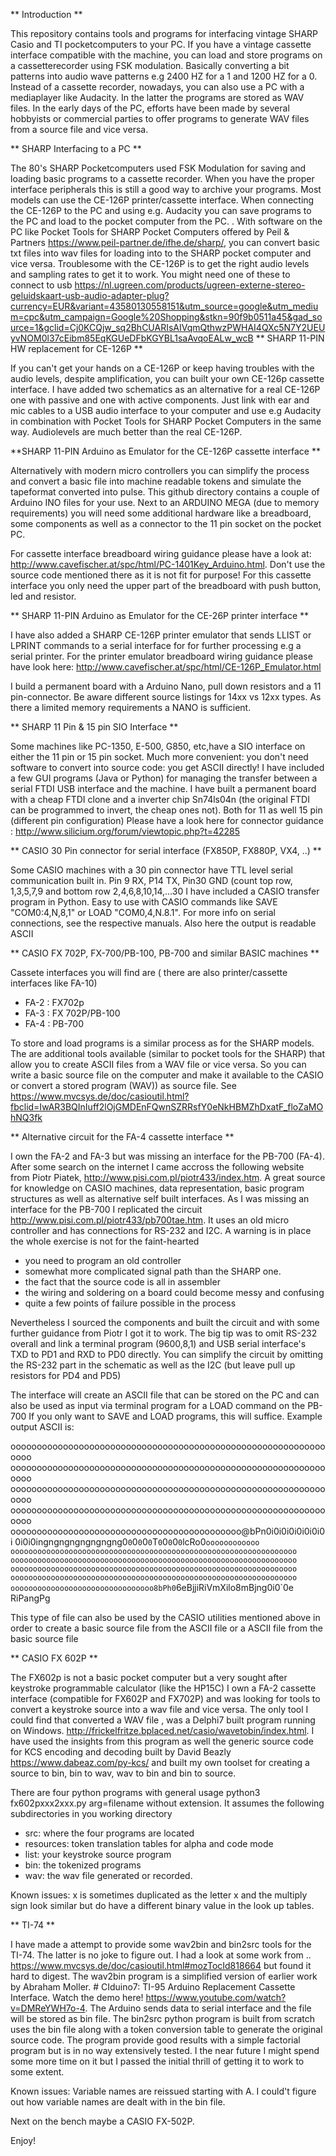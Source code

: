 ** Introduction **

This repository contains tools and programs for interfacing vintage SHARP Casio and TI pocketcomputers to your PC. If you have a vintage cassette interface compatible with the machine, you can load and store programs on a cassetterecorder using FSK modulation. Basically converting a bit patterns into audio wave patterns e.g 2400 HZ for a 1 and 1200 HZ for a 0.  Instead of a cassette recorder, nowadays, you can also use a PC with a mediaplayer like Audacity. In the latter the programs are stored as WAV files. In the early days of the PC, efforts have been made by several hobbyists or commercial parties to offer programs to generate WAV files from a source file and vice versa. 


** SHARP Interfacing to a PC ** 

The 80's SHARP Pocketcomputers used FSK Modulation for saving and loading basic programs to a cassette recorder. When you have the proper interface peripherals this is still a good way to archive your programs. Most models can use the CE-126P printer/cassette interface. When connecting the CE-126P to the PC and using e.g. Audacity you can save programs to the PC and load to the pocket computer from the PC. . With software on the PC like Pocket Tools for SHARP Pocket Computers offered by Peil & Partners https://www.peil-partner.de/ifhe.de/sharp/, you can convert basic txt files into wav files for loading into to the SHARP pocket computer and vice versa. Troublesome with the CE-126P is to get the right audio levels and sampling rates to get it to work.
You might need one of these to connect to usb 
https://nl.ugreen.com/products/ugreen-externe-stereo-geluidskaart-usb-audio-adapter-plug?currency=EUR&variant=43580130558151&utm_source=google&utm_medium=cpc&utm_campaign=Google%20Shopping&stkn=90f9b0511a45&gad_source=1&gclid=Cj0KCQjw_sq2BhCUARIsAIVqmQthwzPWHAI4QXc5N7Y2UEUyvNOM0l37cEibm85EqKGUeDFbKGYBL1saAvqoEALw_wcB
** SHARP 11-PIN HW replacement for CE-126P **

If you can't get your hands on a CE-126P or keep having troubles with the audio levels, despite amplification, you can built your own CE-126p cassette interface. I have added two schematics as an alternative for a real CE-126P one with passive and one with active components. Just link with ear and mic cables to a USB audio interface to your computer and use e.g Audacity in combination with Pocket Tools for SHARP Pocket Computers in the same way. Audiolevels are much better than the real CE-126P.

**SHARP 11-PIN Arduino as Emulator for the CE-126P cassette interface **

Alternatively with modern micro controllers you can simplify the process and convert a basic file into machine readable tokens and simulate the tapeformat converted into pulse. This github directory contains a couple of Arduino INO files for your use. Next to an ARDUINO MEGA (due to memory requirements) you will need some additional hardware like a breadboard, some components as well as a connector to the 11 pin socket on the pocket PC.

For cassette interface breadboard wiring guidance please have a look at: http://www.cavefischer.at/spc/html/PC-1401Key_Arduino.html. Don't use the source code mentioned there as it is not fit for purpose!
For this cassette interface you only need the upper part of the breadboard with push button, led and resistor.


** SHARP 11-PIN Arduino as Emulator for the CE-26P printer interface **

I have also added a SHARP CE-126P printer emulator that sends LLIST or LPRINT commands to a serial interface for for further processing e.g a serial printer. For the printer emulator breadboard wiring guidance please have look here: http://www.cavefischer.at/spc/html/CE-126P_Emulator.html

I build a permanent board with a Arduino Nano, pull down resistors and a 11 pin-connector. Be aware different source listings for 14xx vs 12xx types. As there a limited memory requirements a NANO is sufficient.

** SHARP 11 Pin & 15 pin SIO Interface **

Some machines like PC-1350, E-500, G850, etc,have a SIO interface on either the 11 pin or 15 pin socket. Much more convenient: you don't need software to convert into source code: you get ASCII directly!
I have included a few GUI programs (Java or Python) for managing the transfer between a serial FTDI USB interface and the machine. I have built a permanent board with a cheap FTDI clone and a inverter chip Sn74ls04n (the original FTDI can  be programmed to invert, the cheap ones not). Both for 11 as well 15 pin (different pin configuration)
Please have a look here for connector guidance : http://www.silicium.org/forum/viewtopic.php?t=42285

** CASIO 30 Pin connector for serial interface (FX850P, FX880P, VX4, ..) **

Some CASIO machines with a 30 pin connector have TTL level serial communication built in. 
Pin 9 RX, P14 TX, Pin30 GND (count top row, 1,3,5,7,9 and bottom row 2,4,6,8,10,14,...30
I have included a CASIO transfer program in Python. Easy to use with CASIO commands like SAVE "COM0:4,N,8,1" or LOAD "COM0,4,N.8.1". For more info on  serial connections, see the respective manuals. Also here the output is readable ASCII

** CASIO FX 702P, FX-700/PB-100, PB-700 and similar BASIC machines **

Cassete interfaces you will find are ( there are also printer/cassette interfaces like FA-10)
- FA-2 : FX702p
- FA-3 : FX 702P/PB-100
- FA-4 : PB-700

To store and load programs is a similar process as for the SHARP models. The are additional tools available (similar to pocket tools for the SHARP) that allow you to create ASCII files from a WAV file or vice versa. So you can write a basic source file on the computer and make it available to the CASIO or convert a stored program (WAV)) as source file. 
See https://www.mvcsys.de/doc/casioutil.html?fbclid=IwAR3BQInIuff2lOjGMDEnFQwnSZRRsfY0eNkHBMZhDxatF_floZaMOhNQ3fk

** Alternative circuit for the FA-4 cassette interface **

I own the FA-2 and FA-3 but was missing an interface for the PB-700 (FA-4). After some search on the internet I came accross the following website from Piotr Piatek, http://www.pisi.com.pl/piotr433/index.htm. A great source for knowledge on CASIO machines, data representation, basic program structures as well as alternative self built interfaces. As I was missing an interface for the PB-700 I replicated the circuit http://www.pisi.com.pl/piotr433/pb700tae.htm. It uses an old micro controller and has connections for RS-232 and I2C. A warning is in place the whole exercise is not for the faint-hearted 
- you need to program an old controller
- somewhat more complicated signal path than the SHARP one.
- the fact that the source code is all in assembler
- the wiring and soldering on a board could become messy and confusing
- quite a few points of failure possible in the process

Nevertheless I sourced the components and built the circuit and with some further guidance from Piotr I got it to work. The big tip was to omit RS-232 overall and link a terminal program (9600,8,1) and USB serial interface's TXD to PD1 and RXD to PD0 directly. You can simplify the circuit by omitting the RS-232 part in the schematic as well as the I2C (but leave pull up resistors for PD4 and PD5)

The interface will create an ASCII file that can be stored on the PC and can also be used as input via terminal program for a LOAD command on the PB-700 If you only want to SAVE and LOAD programs, this will suffice. Example output ASCII is:

oooooooooooooooooooooooooooooooooooooooooooooooooooooooooooooooo
oooooooooooooooooooooooooooooooooooooooooooooooooooooooooooooooo
oooooooooooooooooooooooooooooooooooooooooooooooooooooooooooooooo
oooooooooooooooooooooooooooooooooooooooooooooooooooooooooooooooo
oooooooooooooooooooooooooooooooooooooooooooo@bPn0i0i0i0i0i0i0i0i
0i0i0ingngngngngngngng0`0`0`0`0`0`T`0`0`0`0`0`lcRo0`oooooooooooo
oooooooooooooooooooooooooooooooooooooooooooooooooooooooooooooooo
oooooooooooooooooooooooooooooooooooooooooooooooooooooooooooooooo
oooooooooooooooooooooooooooooooooooooooooooooooooooooooooooooooo
oooooooooooooooooooooooooooooooooooooooooooooooooooooooooooooooo
oooooooooooooooooooooooooooooooo8bPh0`6eBjjiRiVmXilo8mBjng0i0`0e
RiPangPg

This type of file can also be used by the CASIO utilities mentioned above in order to create a basic source file from the ASCII file or a ASCII file from the basic source file


** CASIO FX 602P **

The FX602p is not a basic pocket computer but a very sought after keystroke programmable calculator (like the HP15C)
I own a FA-2 cassette interface (compatible for FX602P and FX702P) and was looking for tools to convert a keystroke source into a wav file and vice versa. The only tool I could find that converted a WAV file , was a Delphi7 built program running on Windows. http://frickelfritze.bplaced.net/casio/wavetobin/index.html. I have used the insights from this program as well the generic source code for KCS encoding and decoding built by David Beazly https://www.dabeaz.com/py-kcs/ and built my own toolset for creating a source to bin, bin to wav, wav to bin and bin to source.

There are four python programs with general usage python3 fx602pxxx2xxx.py arg=filename without extension. It assumes the following subdirectories in you working directory 
- src: where the four programs are located
- resources: token translation tables for alpha and code mode
- list: your keystroke source program
- bin: the tokenized programs
- wav: the wav file generated or recorded.

Known issues:
x is sometimes duplicated as the letter x and the multiply sign look similar but do have a different binary value in the look up tables. 

** TI-74 **

I have made a attempt to provide some wav2bin and bin2src tools for the TI-74. The latter is no joke to figure out. I had a look at some work from .. 
https://www.mvcsys.de/doc/casioutil.html#mozTocId818664 but found it hard to digest. The wav2bin program is a simplified version of earlier work by Abraham Moller. # CIduino7: TI-95 Arduino Replacement Cassette Interface. Watch the demo here! https://www.youtube.com/watch?v=DMReYWH7o-4. The Arduino sends data to serial interface and the file will be stored as bin file. The bin2src python program is built from scratch uses the bin file along with a token conversion table to generate the original source code. The program provide good results with a simple factorial program but is in no way extensively tested. I the near future I might spend some more time on it but I passed the initial thrill of getting it to work to some extent.  

Known issues: Variable names are reissued starting with A. I could't figure out how variable names are dealt with in the bin file. 

Next on the bench maybe a CASIO FX-502P.

Enjoy!



